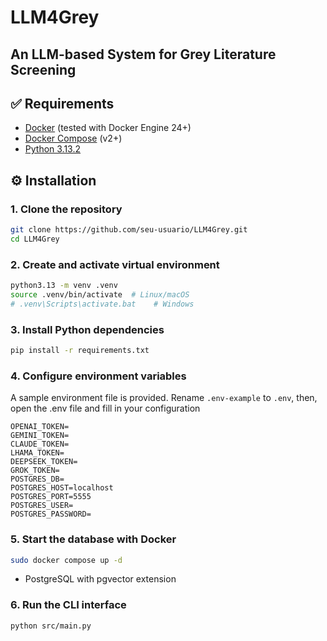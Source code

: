 # LLM4Grey
## An LLM-based System for Grey Literature Screening

## ✅ Requirements

- [Docker](https://www.docker.com/) (tested with Docker Engine 24+)
- [Docker Compose](https://docs.docker.com/compose/) (v2+)
- [Python 3.13.2](https://www.python.org/downloads/release/python-3132/)


## ⚙️ Installation

### 1. Clone the repository

```bash
git clone https://github.com/seu-usuario/LLM4Grey.git
cd LLM4Grey
```

### 2. Create and activate virtual environment

```bash
python3.13 -m venv .venv
source .venv/bin/activate  # Linux/macOS
# .venv\Scripts\activate.bat    # Windows
```

### 3. Install Python dependencies

```bash
pip install -r requirements.txt
```

### 4. Configure environment variables
A sample environment file is provided. Rename `.env-example` to `.env`, then, open the .env file and fill in your configuration
```env
OPENAI_TOKEN=
GEMINI_TOKEN=
CLAUDE_TOKEN=
LHAMA_TOKEN=
DEEPSEEK_TOKEN=
GROK_TOKEN=
POSTGRES_DB=
POSTGRES_HOST=localhost
POSTGRES_PORT=5555
POSTGRES_USER=
POSTGRES_PASSWORD=
```

### 5. Start the database with Docker
```bash
sudo docker compose up -d
```

- PostgreSQL with pgvector extension


### 6. Run the CLI interface
```bash
python src/main.py
```
